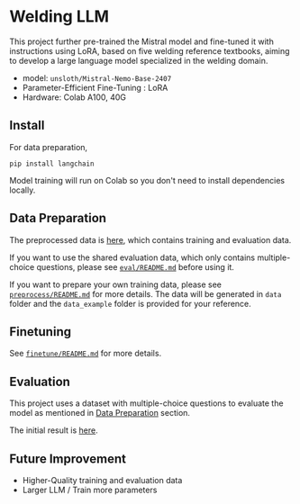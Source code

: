 # Welding LLM

This project further pre-trained the Mistral model and fine-tuned it with instructions using LoRA, based on five welding reference textbooks, aiming to develop a large language model specialized in the welding domain.

- model: `unsloth/Mistral-Nemo-Base-2407`
- Parameter-Efficient Fine-Tuning : LoRA
- Hardware: Colab A100, 40G

## Install

For data preparation,

```shell
pip install langchain
```

Model training will run on Colab so you don't need to install dependencies locally.

## Data Preparation <a name="data preparation"></a>

The preprocessed data is [here](https://drive.google.com/drive/folders/1XMb1OACE_Ww1xPY_cSpuA9DL-9vomNg8?usp=drive_link), which contains training and evaluation data.

If you want to use the shared evaluation data, which only contains multiple-choice questions, please see [`eval/README.md`](https://drive.google.com/file/d/1kBvlTifjtF4ZDBcCKowQ4JD8rLJ-Xvpr/view?usp=drive_link) before using it.

If you want to prepare your own training data, please see [`preprocess/README.md`](https://github.com/ObsisMc/weldingLLM/tree/main/preprocess#readme) for more details. The data will be generated in `data` folder and the `data_example` folder is provided for your reference.


## Finetuning

See [`finetune/README.md`](https://github.com/ObsisMc/weldingLLM/tree/main/finetune#readme) for more details.


## Evaluation

This project uses a dataset with multiple-choice questions to evaluate the model as mentioned in [Data Preparation](#data-preparation) section.

The initial result is [here](https://drive.google.com/drive/folders/1OPa0XTPesiumaL8A0WP4rGu_AhgEohgf?usp=drive_link).


## Future Improvement

- Higher-Quality training and evaluation data
- Larger LLM / Train more parameters
